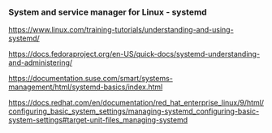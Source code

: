 ### System and service manager for Linux - systemd

https://www.linux.com/training-tutorials/understanding-and-using-systemd/

https://docs.fedoraproject.org/en-US/quick-docs/systemd-understanding-and-administering/

https://documentation.suse.com/smart/systems-management/html/systemd-basics/index.html

https://docs.redhat.com/en/documentation/red_hat_enterprise_linux/9/html/configuring_basic_system_settings/managing-systemd_configuring-basic-system-settings#target-unit-files_managing-systemd